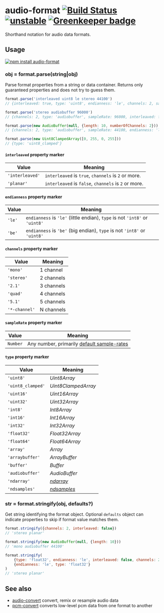 # audio-format [![Build Status](https://travis-ci.org/audiojs/audio-format.svg?branch=master)](https://travis-ci.org/audiojs/audio-format) [![unstable](https://img.shields.io/badge/stability-unstable-green.svg)](http://github.com/badges/stability-badges) [![Greenkeeper badge](https://badges.greenkeeper.io/audiojs/audio-format.svg)](https://greenkeeper.io/)

Shorthand notation for audio data formats.

## Usage

[![npm install audio-format](https://nodei.co/npm/audio-format.png?mini=true)](https://npmjs.org/package/audio-format/)

### obj = format.parse(string|obj)

Parse format properties from a string or data container. Returns only guaranteed properties and does not try to guess them.

```js
format.parse('interleaved uint8 le stereo 44100')
// {interleaved: true, type: 'uint8', endianness: 'le', channels: 2, sampleRate: 44100}

format.parse('stereo audiobuffer 96000')
// {channels: 2, type: 'audiobuffer', sampleRate: 96000, interleaved: false, endianness: 'le'}

format.parse(new AudioBuffer(null, {length: 10, numberOfChannels: 2}))
// {channels: 2, type: 'audiobuffer', sampleRate: 44100, endianness: 'le', interleaved: false}

format.parse(new Uint8ClampedArray([0, 255, 0, 255]))
// {type: 'uint8_clamped'}
```

#### `interleaved` property marker

| Value | Meaning |
|---|---|
| `'interleaved'` | `interleaved` is `true`, `channels` is `2` or more. |
| `'planar'` | `interleaved` is `false`, `channels` is `2` or more. |

#### `endianness` property marker

| Value | Meaning |
|---|---|
| `'le'` | `endianness` is `'le'` (little endian), `type` is not `'int8'` or `'uint8'` |
| `'be'` | `endianness` is `'be'` (big endian), `type` is not `'int8'` or `'uint8'` |

#### `channels` property marker

| Value | Meaning |
|---|---|
| `'mono'` | 1 channel |
| `'stereo'` | 2 channels |
| `'2.1'` | 3 channels |
| `'quad'` | 4 channels |
| `'5.1'` | 5 channels |
| `'*-channel'` | N channels |

#### `sampleRate` property marker

| Value | Meaning |
|---|---|
| `Number` | Any number, primarily [default sample-rates](https://github.com/audiojs/sample-rate) |

#### `type` property marker

| Value | Meaning |
|---|---|
| `'uint8'` | _Uint8Array_ |
| `'uint8_clamped'` | _Uint8ClampedArray_ |
| `'uint16'` | _Uint16Array_ |
| `'uint32'` | _Uint32Array_ |
| `'int8'` | _Int8Array_ |
| `'int16'` | _Int16Array_ |
| `'int32'` | _Int32Array_ |
| `'float32'` | _Float32Array_ |
| `'float64'` | _Float64Array_ |
| `'array'` | _Array_ |
| `'arraybuffer'` | _ArrayBuffer_ |
| `'buffer'` | _Buffer_ |
| `'audiobuffer'` | _AudioBuffer_ |
| `'ndarray'` | [_ndarray_](https://github.com/scijs/ndarray) |
| `'ndsamples'` | [_ndsamples_](https://github.com/livejs/ndsamples) |


### str = format.stringify(obj, defaults?)

Get string identifying the format object. Optional `defaults` object can indicate properties to skip if format value matches them.

```js
format.stringify({channels: 2, interleaved: false})
// 'stereo planar'

format.stringify(new AudioBuffer(null, {length: 10}))
// 'mono audiobuffer 44100'

format.stringify(
	{type: 'float32', endianness: 'le', interleaved: false, channels: 2},
	{endianness: 'le', type: 'float32'}
)
// 'stereo planar'
```

## See also

* [audio-convert](https://github.com/audiojs/pcm-convert) convert, remix or resample audio data
* [pcm-convert](https://github.com/audiojs/pcm-convert) converts low-level pcm data from one format to another
